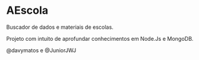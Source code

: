 # AEscola
Buscador de dados e materiais de escolas.

Projeto com intuito de aprofundar conhecimentos em Node.Js e MongoDB.

@davymatos e @JuniorJWJ
